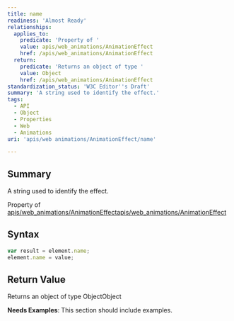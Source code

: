 ```yaml
---
title: name
readiness: 'Almost Ready'
relationships:
  applies_to:
    predicate: 'Property of '
    value: apis/web_animations/AnimationEffect
    href: /apis/web_animations/AnimationEffect
  return:
    predicate: 'Returns an object of type '
    value: Object
    href: /apis/web_animations/AnimationEffect
standardization_status: 'W3C Editor''s Draft'
summary: 'A string used to identify the effect.'
tags:
  - API
  - Object
  - Properties
  - Web
  - Animations
uri: 'apis/web animations/AnimationEffect/name'

---
```

## <span>Summary</span>

A string used to identify the effect.

Property of [apis/web\_animations/AnimationEffect](/apis/web_animations/AnimationEffect)[apis/web\_animations/AnimationEffect](/apis/web_animations/AnimationEffect)

## <span>Syntax</span>

``` js
var result = element.name;
element.name = value;
```

## <span>Return Value</span>

Returns an object of type ObjectObject

**Needs Examples**: This section should include examples.

